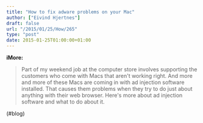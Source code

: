 ```yaml
---
title: "How to fix adware problems on your Mac"
author: ["Eivind Hjertnes"]
draft: false
url: "/2015/01/25/How/265"
type: "post"
date: 2015-01-25T01:00:00+01:00
---
```


**iMore:**

> Part of my weekend job at the computer store involves supporting the
> customers who come with Macs that aren't working right. And more and
> more of these Macs are coming in with ad injection software installed.
> That causes them problems when they try to do just about anything with
> their web browser. Here's more about ad injection software and what to
> do about it.

(#blog)

